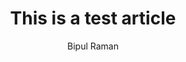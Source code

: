 ---
        author: Bipul Raman
        title: This is a test article
        imageUrl: https://test.bipul.in/images/404.svg
        content: This is a sample content
        extendedContent: This is extended content
        created: Time
---